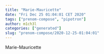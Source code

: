 ```yaml
---
title: "Marie-Mauricette"
date: "Fri Dec 25 01:04:01 CET 2020"
tags: ["prenom-compose", "pipotron"]
author: m1ch3l
categories: ["generated"]
slug: "prenom-compose/2020-12-25-01:04:01"
---
```


Marie-Mauricette
